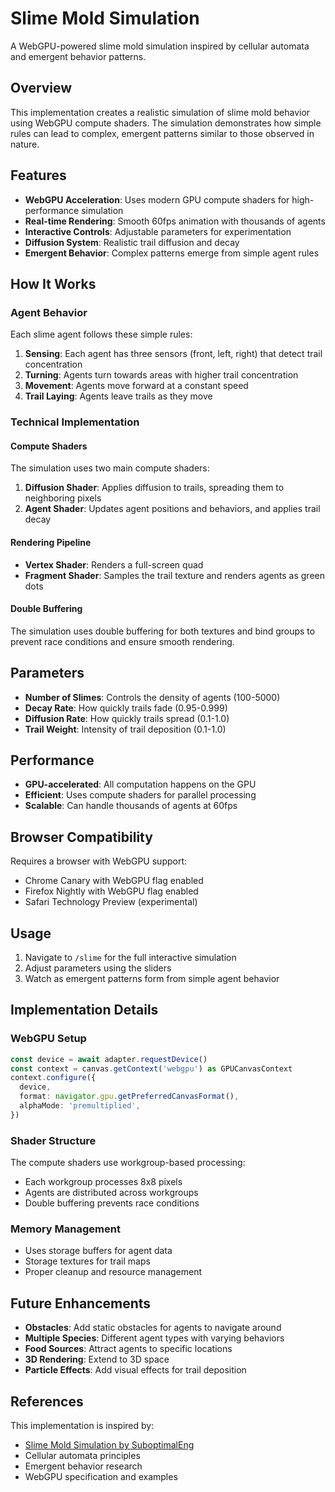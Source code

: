 # Slime Mold Simulation

A WebGPU-powered slime mold simulation inspired by cellular automata and emergent behavior patterns.

## Overview

This implementation creates a realistic simulation of slime mold behavior using WebGPU compute shaders. The simulation demonstrates how simple rules can lead to complex, emergent patterns similar to those observed in nature.

## Features

- **WebGPU Acceleration**: Uses modern GPU compute shaders for high-performance simulation
- **Real-time Rendering**: Smooth 60fps animation with thousands of agents
- **Interactive Controls**: Adjustable parameters for experimentation
- **Diffusion System**: Realistic trail diffusion and decay
- **Emergent Behavior**: Complex patterns emerge from simple agent rules

## How It Works

### Agent Behavior

Each slime agent follows these simple rules:

1. **Sensing**: Each agent has three sensors (front, left, right) that detect trail concentration
2. **Turning**: Agents turn towards areas with higher trail concentration
3. **Movement**: Agents move forward at a constant speed
4. **Trail Laying**: Agents leave trails as they move

### Technical Implementation

#### Compute Shaders

The simulation uses two main compute shaders:

1. **Diffusion Shader**: Applies diffusion to trails, spreading them to neighboring pixels
2. **Agent Shader**: Updates agent positions and behaviors, and applies trail decay

#### Rendering Pipeline

- **Vertex Shader**: Renders a full-screen quad
- **Fragment Shader**: Samples the trail texture and renders agents as green dots

#### Double Buffering

The simulation uses double buffering for both textures and bind groups to prevent race conditions and ensure smooth rendering.

## Parameters

- **Number of Slimes**: Controls the density of agents (100-5000)
- **Decay Rate**: How quickly trails fade (0.95-0.999)
- **Diffusion Rate**: How quickly trails spread (0.1-1.0)
- **Trail Weight**: Intensity of trail deposition (0.1-1.0)

## Performance

- **GPU-accelerated**: All computation happens on the GPU
- **Efficient**: Uses compute shaders for parallel processing
- **Scalable**: Can handle thousands of agents at 60fps

## Browser Compatibility

Requires a browser with WebGPU support:
- Chrome Canary with WebGPU flag enabled
- Firefox Nightly with WebGPU flag enabled
- Safari Technology Preview (experimental)

## Usage

1. Navigate to `/slime` for the full interactive simulation
2. Adjust parameters using the sliders
3. Watch as emergent patterns form from simple agent behavior

## Implementation Details

### WebGPU Setup

```typescript
const device = await adapter.requestDevice()
const context = canvas.getContext('webgpu') as GPUCanvasContext
context.configure({
  device,
  format: navigator.gpu.getPreferredCanvasFormat(),
  alphaMode: 'premultiplied',
})
```

### Shader Structure

The compute shaders use workgroup-based processing:
- Each workgroup processes 8x8 pixels
- Agents are distributed across workgroups
- Double buffering prevents race conditions

### Memory Management

- Uses storage buffers for agent data
- Storage textures for trail maps
- Proper cleanup and resource management

## Future Enhancements

- **Obstacles**: Add static obstacles for agents to navigate around
- **Multiple Species**: Different agent types with varying behaviors
- **Food Sources**: Attract agents to specific locations
- **3D Rendering**: Extend to 3D space
- **Particle Effects**: Add visual effects for trail deposition

## References

This implementation is inspired by:
- [Slime Mold Simulation by SuboptimalEng](https://github.com/SuboptimalEng/slime-sim-webgpu)
- Cellular automata principles
- Emergent behavior research
- WebGPU specification and examples 
